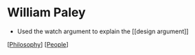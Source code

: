 # William Paley

- Used the watch argument to explain the [[design argument]]

[[Philosophy]] [[People]]

[//begin]: # "Autogenerated link references for markdown compatibility"
[design-argument]: design-argument "Design Argument (Teleological)"
[philosophy]: philosophy "Philosophy"
[people]: people "People"
[//end]: # "Autogenerated link references"